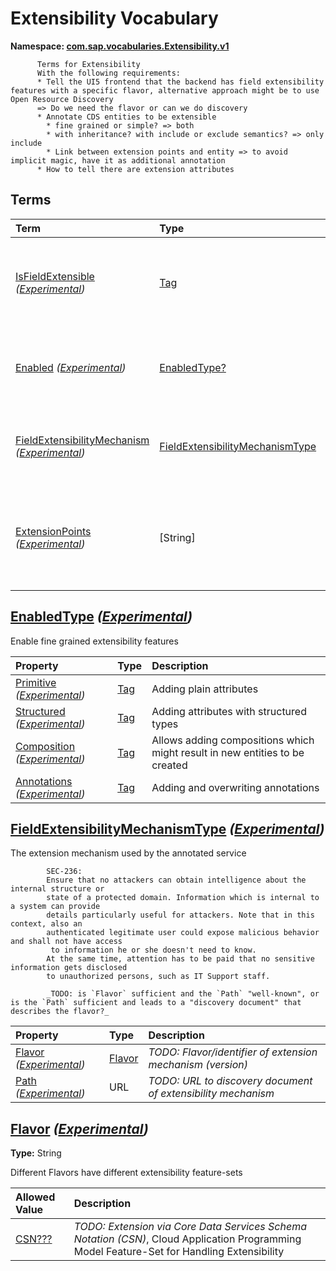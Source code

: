 # Extensibility Vocabulary
**Namespace: [com.sap.vocabularies.Extensibility.v1](Extensibility.xml)**


          Terms for Extensibility
          With the following requirements:
          * Tell the UI5 frontend that the backend has field extensibility features with a specific flavor, alternative approach might be to use Open Resource Discovery 
          => Do we need the flavor or can we do discovery
          * Annotate CDS entities to be extensible
            * fine grained or simple? => both
            * with inheritance? with include or exclude semantics? => only include
            * Link between extension points and entity => to avoid implicit magic, have it as additional annotation
          * How to tell there are extension attributes
        


## Terms

Term|Type|Description
:---|:---|:----------
[IsFieldExtensible](./Extensibility.xml#L49:~:text=<Term%20Name="-,IsFieldExtensible,-") *([Experimental](Common.md#Experimental))*|[Tag](https://github.com/oasis-tcs/odata-vocabularies/blob/main/vocabularies/Org.OData.Core.V1.md#Tag)|<a name="IsFieldExtensible"></a>The annotated entity type allows adding extension fields
[Enabled](./Extensibility.xml#L54:~:text=<Term%20Name="-,Enabled,-") *([Experimental](Common.md#Experimental))*|[EnabledType?](#EnabledType)|<a name="Enabled"></a>The annotated entity type allows extension to the entity
[FieldExtensibilityMechanism](./Extensibility.xml#L82:~:text=<Term%20Name="-,FieldExtensibilityMechanism,-") *([Experimental](Common.md#Experimental))*|[FieldExtensibilityMechanismType](#FieldExtensibilityMechanismType)|<a name="FieldExtensibilityMechanism"></a>The extension mechanism used by the annotated service
[ExtensionPoints](./Extensibility.xml#L127:~:text=<Term%20Name="-,ExtensionPoints,-") *([Experimental](Common.md#Experimental))*|\[String\]|<a name="ExtensionPoints"></a>The annotated entity type is extensible at these extension points.

## <a name="EnabledType"></a>[EnabledType](./Extensibility.xml#L59:~:text=<ComplexType%20Name="-,EnabledType,-") *([Experimental](Common.md#Experimental))*
Enable fine grained extensibility features

Property|Type|Description
:-------|:---|:----------
[Primitive](./Extensibility.xml#L63:~:text=<ComplexType%20Name="-,EnabledType,-") *([Experimental](Common.md#Experimental))*|[Tag](https://github.com/oasis-tcs/odata-vocabularies/blob/main/vocabularies/Org.OData.Core.V1.md#Tag)|Adding plain attributes
[Structured](./Extensibility.xml#L67:~:text=<ComplexType%20Name="-,EnabledType,-") *([Experimental](Common.md#Experimental))*|[Tag](https://github.com/oasis-tcs/odata-vocabularies/blob/main/vocabularies/Org.OData.Core.V1.md#Tag)|Adding attributes with structured types
[Composition](./Extensibility.xml#L71:~:text=<ComplexType%20Name="-,EnabledType,-") *([Experimental](Common.md#Experimental))*|[Tag](https://github.com/oasis-tcs/odata-vocabularies/blob/main/vocabularies/Org.OData.Core.V1.md#Tag)|Allows adding compositions which might result in new entities to be created
[Annotations](./Extensibility.xml#L75:~:text=<ComplexType%20Name="-,EnabledType,-") *([Experimental](Common.md#Experimental))*|[Tag](https://github.com/oasis-tcs/odata-vocabularies/blob/main/vocabularies/Org.OData.Core.V1.md#Tag)|Adding and overwriting annotations

## <a name="FieldExtensibilityMechanismType"></a>[FieldExtensibilityMechanismType](./Extensibility.xml#L87:~:text=<ComplexType%20Name="-,FieldExtensibilityMechanismType,-") *([Experimental](Common.md#Experimental))*
The extension mechanism used by the annotated service


            SEC-236:
            Ensure that no attackers can obtain intelligence about the internal structure or 
            state of a protected domain. Information which is internal to a system can provide 
            details particularly useful for attackers. Note that in this context, also an 
            authenticated legitimate user could expose malicious behavior and shall not have access
             to information he or she doesn't need to know.
            At the same time, attention has to be paid that no sensitive information gets disclosed 
            to unauthorized persons, such as IT Support staff.

            _TODO: is `Flavor` sufficient and the `Path` "well-known", or is the `Path` sufficient and leads to a "discovery document" that describes the flavor?_

Property|Type|Description
:-------|:---|:----------
[Flavor](./Extensibility.xml#L103:~:text=<ComplexType%20Name="-,FieldExtensibilityMechanismType,-") *([Experimental](Common.md#Experimental))*|[Flavor](#Flavor)|_TODO: Flavor/identifier of extension mechanism (version)_
[Path](./Extensibility.xml#L107:~:text=<ComplexType%20Name="-,FieldExtensibilityMechanismType,-") *([Experimental](Common.md#Experimental))*|URL|_TODO: URL to discovery document of extensibility mechanism_

## <a name="Flavor"></a>[Flavor](./Extensibility.xml#L114:~:text=<TypeDefinition%20Name="-,Flavor,-") *([Experimental](Common.md#Experimental))*
**Type:** String

Different Flavors have different extensibility feature-sets

Allowed Value|Description
:------------|:----------
[CSN???](./Extensibility.xml#L119:~:text=<TypeDefinition%20Name="-,Flavor,-")|_TODO: Extension via Core Data Services Schema Notation (CSN)_, Cloud Application Programming Model Feature-Set for Handling Extensibility
